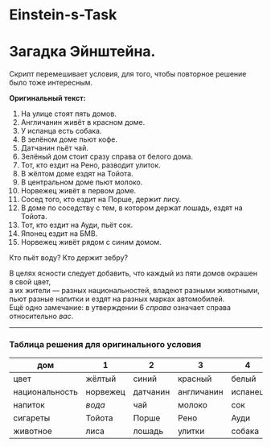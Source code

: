 # Einstein-s-Task
# Загадка Эйнштейна.

Скрипт перемешивает условия, для того, чтобы повторное решение было тоже интересным.

__Оригинальный текст:__  
1. На улице стоят пять домов.
2. Англичанин живёт в красном доме.
3. У испанца есть собака.
4. В зелёном доме пьют кофе.
5. Датчанин пьёт чай.
6. Зелёный дом стоит сразу справа от белого дома.
7. Тот, кто ездит на Рено, разводит улиток.
8. В жёлтом доме ездят на Тойота.
9. В центральном доме пьют молоко.
10. Норвежец живёт в первом доме.
11. Сосед того, кто ездит на Порше, держит лису.
12. В доме по соседству с тем, в котором держат лошадь, ездят на Тойота.
13. Тот, кто ездит на Ауди, пьёт сок.
14. Японец ездит на БМВ.
15. Норвежец живёт рядом с синим домом.  
  
Кто пьёт воду? Кто держит зебру?  

В целях ясности следует добавить, что каждый из пяти домов окрашен в свой цвет,  
а их жители — разных национальностей, владеют разными животными,  
пьют разные напитки и ездят на разных марках автомобилей.  
Ещё одно замечание: в утверждении 6 _справа_ означает справа  
относительно _вас_.

---
### Таблица решения для оригинального условия

| дом | 1 | 2 | 3 | 4 | 5 |
| ---- | ---- | ---- | ---- | ---- | ---- |
| цвет | жёлтый | синий | красный | белый | зелёный |
| национальность | норвежец | датчанин | англичанин | испанец | японец |
| напиток | _вода_ | чай | молоко | сок | кофе |
| сигареты | Тойота | Порше | Рено | Ауди | БМВ |
| животное | лиса | лошадь | улитки | собака | _зебра_ |
